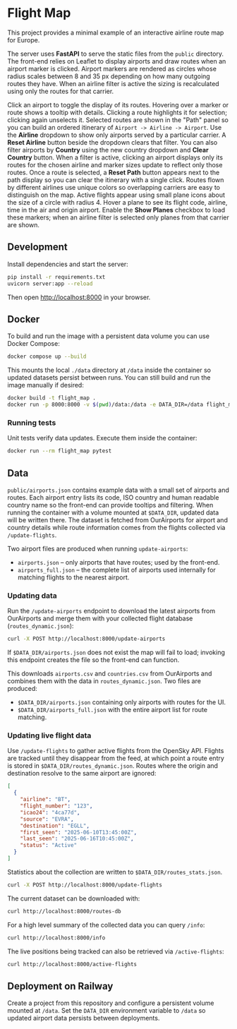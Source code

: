 # Flight Map

This project provides a minimal example of an interactive airline route map for Europe.

The server uses **FastAPI** to serve the static files from the `public` directory. The front-end relies on Leaflet to display airports and draw routes when an airport marker is clicked. Airport markers are rendered as circles whose radius scales between 8 and 35&nbsp;px depending on how many outgoing routes they have. When an airline filter is active the sizing is recalculated using only the routes for that carrier.

Click an airport to toggle the display of its routes. Hovering over a marker or
route shows a tooltip with details. Clicking a route highlights it for
selection; clicking again unselects it. Selected routes are shown in the
"Path" panel so you can build an ordered itinerary of
`Airport -> Airline -> Airport`. Use the **Airline** dropdown to show only
airports served by a particular carrier. A **Reset Airline** button beside the
dropdown clears that filter. You can also filter airports by **Country** using
the new country dropdown and **Clear Country** button. When a filter is active,
clicking an airport displays only its routes for the chosen airline and marker
sizes update to reflect only those routes. Once a route is selected, a **Reset Path** button
appears next to the path display so you can clear the itinerary with a single
click.
Routes flown by different airlines use unique colors so overlapping carriers are
easy to distinguish on the map.
Active flights appear using small plane icons about the size of a circle with
radius&nbsp;4. Hover a plane to see its flight code, airline, time in the air
and origin airport. Enable the **Show Planes** checkbox to load these markers;
when an airline filter is selected only planes from that carrier are shown.

## Development

Install dependencies and start the server:

```bash
pip install -r requirements.txt
uvicorn server:app --reload
```

Then open [http://localhost:8000](http://localhost:8000) in your browser.

## Docker

To build and run the image with a persistent data volume you can use Docker
Compose:

```bash
docker compose up --build
```

This mounts the local `./data` directory at `/data` inside the container so
updated datasets persist between runs. You can still build and run the image
manually if desired:

```bash
docker build -t flight_map .
docker run -p 8000:8000 -v $(pwd)/data:/data -e DATA_DIR=/data flight_map
```

### Running tests

Unit tests verify data updates. Execute them inside the container:

```bash
docker run --rm flight_map pytest
```

## Data

`public/airports.json` contains example data with a small set of airports and routes. Each airport entry lists its code, ISO country and human readable country name so the front-end can provide tooltips and filtering. When running the container with a volume mounted at `$DATA_DIR`, updated data will be written there. The dataset is fetched from OurAirports for airport and country details while route information comes from the flights collected via `/update-flights`.

Two airport files are produced when running `update-airports`:

* `airports.json` – only airports that have routes; used by the front-end.
* `airports_full.json` – the complete list of airports used internally for matching flights to the nearest airport.

### Updating data

Run the `/update-airports` endpoint to download the latest airports from OurAirports and merge them with your collected flight database (`routes_dynamic.json`):

```bash
curl -X POST http://localhost:8000/update-airports
```

If `$DATA_DIR/airports.json` does not exist the map will fail to load; invoking
this endpoint creates the file so the front-end can function.

This downloads `airports.csv` and `countries.csv` from OurAirports and combines them with the data in `routes_dynamic.json`. Two files are produced:

* `$DATA_DIR/airports.json` containing only airports with routes for the UI.
* `$DATA_DIR/airports_full.json` with the entire airport list for route matching.

### Updating live flight data

Use `/update-flights` to gather active flights from the OpenSky API. Flights are tracked until they disappear from the feed, at which point a route entry is stored in `$DATA_DIR/routes_dynamic.json`. Routes where the origin and destination resolve to the same airport are ignored:

```json
[
  {
    "airline": "BT",
    "flight_number": "123",
    "icao24": "4ca77d",
    "source": "EVRA",
    "destination": "EGLL",
    "first_seen": "2025-06-10T13:45:00Z",
    "last_seen": "2025-06-16T10:45:00Z",
    "status": "Active"
  }
]
```

Statistics about the collection are written to `$DATA_DIR/routes_stats.json`.

```bash
curl -X POST http://localhost:8000/update-flights
```

The current dataset can be downloaded with:

```bash
curl http://localhost:8000/routes-db
```

For a high level summary of the collected data you can query `/info`:

```bash
curl http://localhost:8000/info
```

The live positions being tracked can also be retrieved via `/active-flights`:

```bash
curl http://localhost:8000/active-flights
```

## Deployment on Railway

Create a project from this repository and configure a persistent volume mounted at `/data`. Set the `DATA_DIR` environment variable to `/data` so updated airport data persists between deployments.
